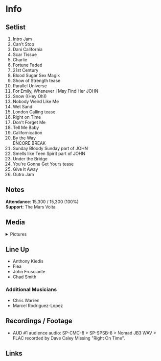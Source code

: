 # Info

## Setlist

1. Intro Jam
2. Can't Stop
3. Dani California
4. Scar Tissue
5. Charlie
6. Fortune Faded
7. 21st Century
8. Blood Sugar Sex Magik
9. Show of Strength tease
10. Parallel Universe
11. For Emily, Whenever I May Find Her JOHN
12. Snow ((Hey Oh))
13. Nobody Weird Like Me
14. Wet Sand
15. London Calling tease
16. Right on Time
17. Don't Forget Me
18. Tell Me Baby
19. Californication
20. By the Way
<br> ENCORE BREAK
21. Sunday Bloody Sunday part of JOHN
22. Smells like Teen Spirit part of JOHN
23. Under the Bridge
24. You're Gonna Get Yours tease
25. Give It Away
26. Outro Jam

## Notes

**Attendance**: 15,300 / 15,300 (100%)
<br>
**Support**: The Mars Volta

## Media 

<details>
  <summary>Pictures</summary>
  <!--<img alt="Setlist" title="Setlist" src="_.jpg" height="200" />
  <img alt="Flyer" title="Flyer" src="_.jpg" height="200" />
  <img alt="Clipper" title="Clipper" src="_.jpg" height="200" />
  <img alt="Ticket" title="Ticket" src="_.jpg" height="200" />
  -->
</details>

## Line Up

* Anthony Kiedis
* Flea
* John Frusciante
* Chad Smith

### Additional Musicians

* Chris Warren  
* Marcel Rodriguez-Lopez

## Recordings / Footage

* AUD #1 audience audio: SP-CMC-8 > SP-SPSB-8 > Nomad JB3 WAV > FLAC recorded by Dave Caley Missing "Right On Time".

## Links
